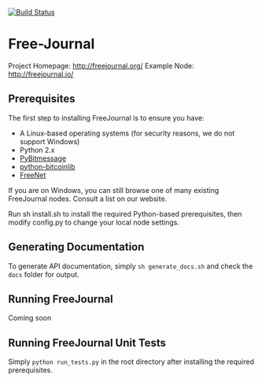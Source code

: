 [![Build Status](https://travis-ci.org/FreeJournal/freejournal.svg?branch=develop)](https://travis-ci.org/FreeJournal/freejournal)
# Free-Journal
Project Homepage: http://freejournal.org/
Example Node: http://freejournal.io/

## Prerequisites

The first step to installing FreeJournal is to ensure you have:
- A Linux-based operating systems (for security reasons, we do not support Windows)
- Python 2.x
- [PyBitmessage](https://github.com/Bitmessage/PyBitmessage/)
- [python-bitcoinlib](https://github.com/petertodd/python-bitcoinlib)
- [FreeNet](https://freenetproject.org)

If you are on Windows, you can still browse one of many existing FreeJournal nodes.
Consult a list on our website.

Run sh install.sh to install the required Python-based prerequisites, then modify
config.py to change your local node settings.

## Generating Documentation

To generate API documentation, simply `sh generate_docs.sh` and check the `docs` folder
for output.

## Running FreeJournal

Coming soon

## Running FreeJournal Unit Tests

Simply `python run_tests.py` in the root directory after installing the required
prerequisites.
